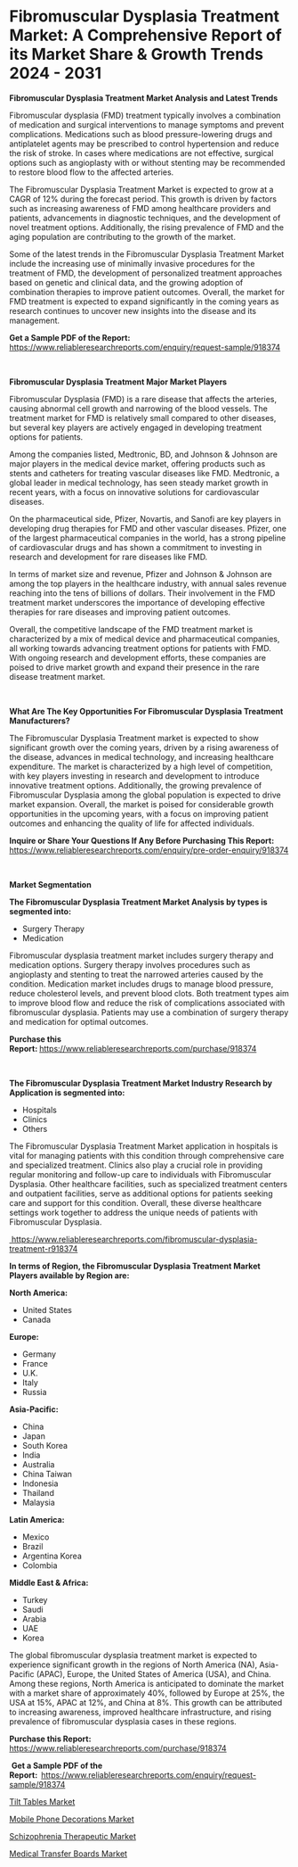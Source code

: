 <p><h1>Fibromuscular Dysplasia Treatment Market: A Comprehensive Report of its Market Share & Growth Trends 2024 - 2031</h1></p><p><strong>Fibromuscular Dysplasia Treatment Market Analysis and Latest Trends</strong></p>
<p><p>Fibromuscular dysplasia (FMD) treatment typically involves a combination of medication and surgical interventions to manage symptoms and prevent complications. Medications such as blood pressure-lowering drugs and antiplatelet agents may be prescribed to control hypertension and reduce the risk of stroke. In cases where medications are not effective, surgical options such as angioplasty with or without stenting may be recommended to restore blood flow to the affected arteries.</p><p>The Fibromuscular Dysplasia Treatment Market is expected to grow at a CAGR of 12% during the forecast period. This growth is driven by factors such as increasing awareness of FMD among healthcare providers and patients, advancements in diagnostic techniques, and the development of novel treatment options. Additionally, the rising prevalence of FMD and the aging population are contributing to the growth of the market.</p><p>Some of the latest trends in the Fibromuscular Dysplasia Treatment Market include the increasing use of minimally invasive procedures for the treatment of FMD, the development of personalized treatment approaches based on genetic and clinical data, and the growing adoption of combination therapies to improve patient outcomes. Overall, the market for FMD treatment is expected to expand significantly in the coming years as research continues to uncover new insights into the disease and its management.</p></p>
<p><strong>Get a Sample PDF of the Report:&nbsp;</strong> <a href="https://www.reliableresearchreports.com/enquiry/request-sample/918374">https://www.reliableresearchreports.com/enquiry/request-sample/918374</a></p>
<p>&nbsp;</p>
<p><strong>Fibromuscular Dysplasia Treatment Major Market Players</strong></p>
<p><p>Fibromuscular Dysplasia (FMD) is a rare disease that affects the arteries, causing abnormal cell growth and narrowing of the blood vessels. The treatment market for FMD is relatively small compared to other diseases, but several key players are actively engaged in developing treatment options for patients.</p><p>Among the companies listed, Medtronic, BD, and Johnson & Johnson are major players in the medical device market, offering products such as stents and catheters for treating vascular diseases like FMD. Medtronic, a global leader in medical technology, has seen steady market growth in recent years, with a focus on innovative solutions for cardiovascular diseases.</p><p>On the pharmaceutical side, Pfizer, Novartis, and Sanofi are key players in developing drug therapies for FMD and other vascular diseases. Pfizer, one of the largest pharmaceutical companies in the world, has a strong pipeline of cardiovascular drugs and has shown a commitment to investing in research and development for rare diseases like FMD.</p><p>In terms of market size and revenue, Pfizer and Johnson & Johnson are among the top players in the healthcare industry, with annual sales revenue reaching into the tens of billions of dollars. Their involvement in the FMD treatment market underscores the importance of developing effective therapies for rare diseases and improving patient outcomes.</p><p>Overall, the competitive landscape of the FMD treatment market is characterized by a mix of medical device and pharmaceutical companies, all working towards advancing treatment options for patients with FMD. With ongoing research and development efforts, these companies are poised to drive market growth and expand their presence in the rare disease treatment market.</p></p>
<p>&nbsp;</p>
<p><strong>What Are The Key Opportunities For Fibromuscular Dysplasia Treatment Manufacturers?</strong></p>
<p><p>The Fibromuscular Dysplasia Treatment market is expected to show significant growth over the coming years, driven by a rising awareness of the disease, advances in medical technology, and increasing healthcare expenditure. The market is characterized by a high level of competition, with key players investing in research and development to introduce innovative treatment options. Additionally, the growing prevalence of Fibromuscular Dysplasia among the global population is expected to drive market expansion. Overall, the market is poised for considerable growth opportunities in the upcoming years, with a focus on improving patient outcomes and enhancing the quality of life for affected individuals.</p></p>
<p><strong>Inquire or Share Your Questions If Any Before Purchasing This Report:</strong> <a href="https://www.reliableresearchreports.com/enquiry/pre-order-enquiry/918374">https://www.reliableresearchreports.com/enquiry/pre-order-enquiry/918374</a></p>
<p>&nbsp;</p>
<p><strong>Market Segmentation</strong></p>
<p><strong>The Fibromuscular Dysplasia Treatment Market Analysis by types is segmented into:</strong></p>
<p><ul><li>Surgery Therapy</li><li>Medication</li></ul></p>
<p><p>Fibromuscular dysplasia treatment market includes surgery therapy and medication options. Surgery therapy involves procedures such as angioplasty and stenting to treat the narrowed arteries caused by the condition. Medication market includes drugs to manage blood pressure, reduce cholesterol levels, and prevent blood clots. Both treatment types aim to improve blood flow and reduce the risk of complications associated with fibromuscular dysplasia. Patients may use a combination of surgery therapy and medication for optimal outcomes.</p></p>
<p><strong>Purchase this Report:&nbsp;</strong><a href="https://www.reliableresearchreports.com/purchase/918374">https://www.reliableresearchreports.com/purchase/918374</a></p>
<p>&nbsp;</p>
<p><strong>The Fibromuscular Dysplasia Treatment Market Industry Research by Application is segmented into:</strong></p>
<p><ul><li>Hospitals</li><li>Clinics</li><li>Others</li></ul></p>
<p><p>The Fibromuscular Dysplasia Treatment Market application in hospitals is vital for managing patients with this condition through comprehensive care and specialized treatment. Clinics also play a crucial role in providing regular monitoring and follow-up care to individuals with Fibromuscular Dysplasia. Other healthcare facilities, such as specialized treatment centers and outpatient facilities, serve as additional options for patients seeking care and support for this condition. Overall, these diverse healthcare settings work together to address the unique needs of patients with Fibromuscular Dysplasia.</p></p>
<p><a href="https://www.reliableresearchreports.com/fibromuscular-dysplasia-treatment-r918374">&nbsp;https://www.reliableresearchreports.com/fibromuscular-dysplasia-treatment-r918374</a></p>
<p><strong>In terms of Region, the Fibromuscular Dysplasia Treatment Market Players available by Region are:</strong></p>
<p>
    <p> <strong> North America: </strong>
        <ul>
            <li>United States</li>
            <li>Canada</li>
        </ul>
        </p> 
    <p> <strong> Europe: </strong>
        <ul>
            <li>Germany</li>
            <li>France</li>
            <li>U.K.</li>
            <li>Italy</li>
            <li>Russia</li>
        </ul>
        </p> 
    <p> <strong> Asia-Pacific: </strong>
        <ul>
            <li>China</li>
            <li>Japan</li>
            <li>South Korea</li>
            <li>India</li>
            <li>Australia</li>
            <li>China Taiwan</li>
            <li>Indonesia</li>
            <li>Thailand</li>
            <li>Malaysia</li>
        </ul>
        </p> 
    <p> <strong> Latin America: </strong>
        <ul>
            <li>Mexico</li>
            <li>Brazil</li>
            <li>Argentina Korea</li>
            <li>Colombia</li>
        </ul>
        </p> 
    <p> <strong> Middle East & Africa: </strong>
        <ul>
            <li>Turkey</li>
            <li>Saudi</li>
            <li>Arabia</li>
            <li>UAE</li>
            <li>Korea</li>
        </ul>
    </p>
    </p>
<p><p>The global fibromuscular dysplasia treatment market is expected to experience significant growth in the regions of North America (NA), Asia-Pacific (APAC), Europe, the United States of America (USA), and China. Among these regions, North America is anticipated to dominate the market with a market share of approximately 40%, followed by Europe at 25%, the USA at 15%, APAC at 12%, and China at 8%. This growth can be attributed to increasing awareness, improved healthcare infrastructure, and rising prevalence of fibromuscular dysplasia cases in these regions.</p></p>
<p><strong>Purchase this Report: </strong><a href="https://www.reliableresearchreports.com/purchase/918374">https://www.reliableresearchreports.com/purchase/918374</a></p>
<p>&nbsp;<strong>Get a Sample PDF of the Report:&nbsp;&nbsp;</strong><a href="https://www.reliableresearchreports.com/enquiry/request-sample/918374">https://www.reliableresearchreports.com/enquiry/request-sample/918374</a></p>
<p><strong></strong></p>
<p><p><a href="https://github.com/sahltyb2/Market-Research-Report-List-1/blob/main/tilt-tables-market.md">Tilt Tables Market</a></p><p><a href="https://www.linkedin.com/pulse/mobile-phone-decorations-market-forecasts-trends-impact-analysis-u5puf?trackingId=TlhiBeWzxVFJ%2FM7HxgtnIw%3D%3D">Mobile Phone Decorations Market</a></p><p><a href="https://www.linkedin.com/pulse/emerging-trends-schizophrenia-therapeutic-market-global-outlook-a83uf?trackingId=9209L9kWArjeTiPuTPSS2g%3D%3D">Schizophrenia Therapeutic Market</a></p><p><a href="https://github.com/setiawananhar13/Market-Research-Report-List-1/blob/main/medical-transfer-boards-market.md">Medical Transfer Boards Market</a></p></p>